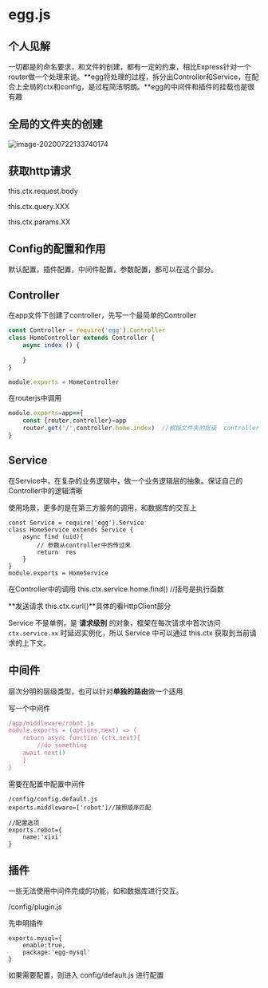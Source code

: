 # egg.js

## 个人见解

​		一切都是的命名要求，和文件的创建，都有一定的约束，相比Express针对一个router做一个处理来说。**egg将处理的过程，拆分出Controller和Service，在配合上全局的ctx和config，是过程简洁明朗。**egg的中间件和插件的挂载也是很有趣

## 全局的文件夹的创建

![image-20200722133740174](C:\Users\donsonwu\AppData\Roaming\Typora\typora-user-images\image-20200722133740174.png)

## 获取http请求

this.ctx.request.body

this.ctx.query.XXX

this.ctx.params.XX

## Config的配置和作用

默认配置，插件配置，中间件配置，参数配置，都可以在这个部分。

## Controller

在app文件下创建了controller，先写一个最简单的Controller

```js
const Controller = require('egg').Controller
class HomeController extends Controller {
	async index () {
	
	}
}

module.exports = HomeController
```

在routerjs中调用

```js
module.exports=app=>{
	const {router,controller}=app
	router.get('/',controller.home.index)  //根据文件夹的层级  controller/home/index
} 
```

## Service

在Service中，在复杂的业务逻辑中，做一个业务逻辑层的抽象。保证自己的Controller中的逻辑清晰

使用场景，更多的是在第三方服务的调用，和数据库的交互上

```
const Service = require('egg').Service
class HomeService extends Service {
	async find (uid){
		// 参数从controller中的传过来
		return  res
	}
}
module.exports = HomeService
```

在Controller中的调用   this.ctx.service.home.find()   //括号是执行函数

**发送请求   this.ctx.curl()**具体的看HttpClient部分

Service 不是单例，是 **请求级别** 的对象，框架在每次请求中首次访问 `ctx.service.xx` 时延迟实例化，所以 Service 中可以通过 this.ctx 获取到当前请求的上下文。

## 中间件

层次分明的层级类型，也可以针对**单独的路由**做一个适用

写一个中间件

```js
/app/middleware/robot.js
module.exports = (options,next) => {
	return async function (ctx,next){
		//do something
	await next()
	} 
}
```

需要在配置中配置中间件

```
/config/config.default.js
exports.middleware=['robot']//按照顺序匹配

//配置选项
exports.rebot={
	name:'xixi'
}

```



## 插件

一些无法使用中间件完成的功能，如和数据库进行交互。

/config/plugin.js

先申明插件

```、
exports.mysql={
	enable:true,
	package:'egg-mysql'
}
```

如果需要配置，则进入  config/default.js 进行配置